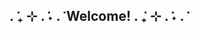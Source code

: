## . ݁₊ ⊹ . ݁˖ . ݁ Welcome! . ݁₊ ⊹ . ݁˖ . ݁

<!--
**egkushelevsky/egkushelevsky** is a ✨ _special_ ✨ repository because its `README.md` (this file) appears on your GitHub profile.

Here are some ideas to get you started:

- 🔭 I’m currently working on ...
- 🌱 I’m currently learning ...
- 👯 I’m looking to collaborate on ...
- 🤔 I’m looking for help with ...
- 💬 Ask me about ...
- 📫 How to reach me: ...
- 😄 Pronouns: ...
- ⚡ Fun fact: ...
-->
